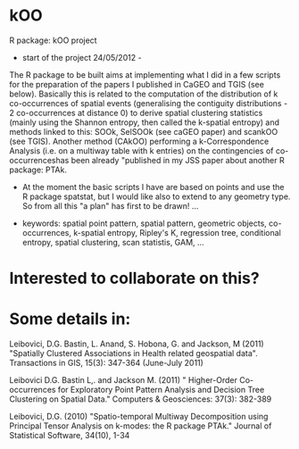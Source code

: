 kOO
===

R package: kOO project

- start of the project 24/05/2012 -

The R package to be built aims at implementing what I did in a few scripts 
for the preparation of the papers I published in CaGEO and TGIS (see below).
Basically this is related to the computation of the distribution of k co-occurrences of spatial events 
(generalising the contiguity distributions - 2 co-occurrences at distance 0) to derive 
spatial clustering statistics (mainly using the Shannon entropy, then called the k-spatial entropy) 
and methods linked to this: SOOk, SelSOOk (see caGEO paper) and scankOO (see TGIS).
Another method (CAkOO) performing a k-Correspondence Analysis (i.e. on a multiway table with k entries) on 
the contingencies of co-occurrenceshas been already "published in my JSS paper about another R package: PTAk.

- At the moment the basic scripts I have are based on points and use the R package spatstat, but I would like also 
to extend to any geometry type. So from all this "a plan" has first to be drawn! ...

- keywords: spatial point pattern, spatial pattern, geometric objects, co-occurrences, k-spatial entropy, 
Ripley's K, regression tree, conditional entropy, spatial clustering, scan statistis, GAM, ...

Interested to collaborate on this?
===

Some details in: 
===

Leibovici, D.G. Bastin, L. Anand, S. Hobona, G. and Jackson, M (2011) "Spatially Clustered Associations in Health 
            related geospatial data". Transactions in GIS, 15(3): 347-364 (June-July 2011)
            
Leibovici D.G. Bastin L,. and Jackson M. (2011) " Higher-Order Co-occurrences for Exploratory Point Pattern Analysis 
          and Decision Tree Clustering on Spatial Data." Computers & Geosciences: 37(3): 382-389 
          
Leibovici, D.G. (2010) "Spatio-temporal Multiway Decomposition using Principal Tensor Analysis on k-modes: the 
          R package PTAk." Journal of Statistical Software, 34(10), 1-34
